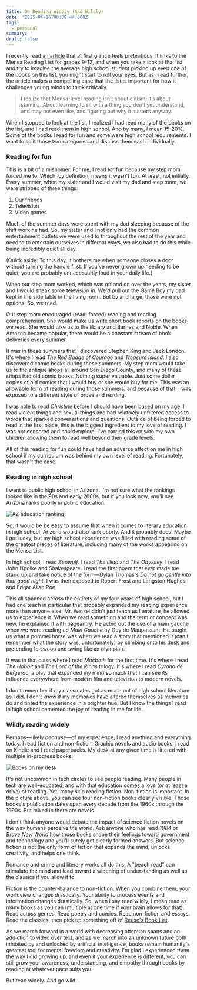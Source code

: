 ```yaml
---
title: On Reading Widely (And Wildly)
date: '2025-04-16T00:59:44.000Z'
tags:
  - personal
summary: ''
draft: false
---
```

I recently read [an article](https://onepercentrule.substack.com/p/the-mensa-reading-list-for-grades?triedRedirect=true) that at first glance feels pretentious. It links to the Mensa Reading List for grades 9-12, and when you take a look at that list and try to imagine the average high school student picking up even one of the books on this list, you might start to roll your eyes. But as I read further, the article makes a compelling case that the list is important for how it challenges young minds to think critically. 

> I realize that Mensa-level reading isn’t about elitism; it’s about stamina. About learning to sit with a thing you don’t yet understand, and may not even like, and figuring out why it matters anyway.

When I stopped to look at the list, I realized I had read many of the books on the list, and I had read them in high school. And by many, I mean 15-20%. Some of the books I read for fun and some were high school requirements. I want to split those two categories and discuss them each individually. 

### Reading for fun

This is a bit of a misnomer. For me, I read for fun because my step mom forced me to. Which, by definition, means it wasn't fun. At least, not initially. Every summer, when my sister and I would visit my dad and step mom, we were stripped of three things: 

1. Our friends
2. Television
3. Video games

Much of the summer days were spent with my dad sleeping because of the shift work he had. So, my sister and I not only had the common entertainment outlets we were used to throughout the rest of the year and needed to entertain ourselves in different ways, we also had to do this while being incredibly quiet all day. 

(Quick aside: To this day, it bothers me when someone closes a door without turning the handle first. If you've never grown up needing to be quiet, you are probably unnecessarily loud in your daily life.)

When our step mom worked, which was off and on over the years, my sister and I would sneak some television in. We'd pull out the Game Boy my dad kept in the side table in the living room. But by and large, those were not options. So, we read. 

Our step mom encouraged (read: forced) reading and reading comprehension. She would make us write short book reports on the books we read. She would take us to the library and Barnes and Noble. When Amazon became popular, there would be a constant stream of book deliveries every summer. 

It was in these summers that I discovered Stephen King and Jack London. It's where I read _The Red Badge of Courage_ and _Treasure Island_. I also discovered comic books during these summers. My step mom would take us to the antique shops all around San Diego County, and many of these shops had old comic books. Nothing super valuable. Just some dollar copies of old comics that I would buy or she would buy for me. This was an allowable form of reading during those summers, and because of that, I was exposed to a different style of prose and reading. 

I was able to read _Christine_ before I should have been based on my age. I read violent things and sexual things and had relatively unfiltered access to words that sparked conversations and questions. Outside of being forced to read in the first place, this is the biggest ingredient to my love of reading. I was not censored and could explore. I've carried this on with my own children allowing them to read well beyond their grade levels. 

All of this reading for fun could have had an adverse affect on me in high school if my curriculum was behind my own level of reading. Fortunately, that wasn't the case. 

### Reading in high school

I went to public high school in Arizona. I'm not sure what the rankings looked like in the 90s and early 2000s, but if you look now, you'll see Arizona ranks poorly in public education.

![AZ education ranking](https://azure-tiny-tahr-350.mypinata.cloud/ipfs/bafybeifg4t5dbofhi4j25bcirjvojb3efowefu3phbvs3rtqyauxf3i2oi)

So, it would be be easy to assume that when it comes to literary education in high school, Arizona would also rank poorly. And it probably does. Maybe I got lucky, but my high school experience was filled with reading some of the greatest pieces of literature, including many of the works appearing on the Mensa List. 

In high school, I read _Beowulf_. I read _The Illiad_ and _The Odyssey_. I read John Updike and Shakespeare. I read the first poem that ever made me stand up and take notice of the form—Dylan Thomas's _Do not go gentle into that good night_. I was then exposed to Robert Frost and Langston Hughes and Edgar Allan Poe. 

This all spanned across the entirety of my four years of high school, but I had one teach in particular that probably expanded my reading experience more than anyone else. Mr. Wetzel didn't just teach us literature, he allowed us to experience it. When we read something and the term or concept was new, he explained it with pageantry. He acted out the use of a main gauche when we were reading  _La Main Gauche_ by Guy de Maupassant. He taught us what a pommel horse was when we read a story that mentioned it (can't remember what the story was, unfortunately) by climbing onto his desk and pretending to swoop and swing like an olympian. 

It was in that class where I read _Macbeth_ for the first time. It's where I read _The Hobbit_ and _The Lord of the Rings_ trilogy. It's where I read _Cyrano de Bergerac_, a play that expanded my mind so much that I can see its influence everywhere from modern film and television to modern novels. 

I don't remember if my classmates got as much out of high school literature as I did. I don't know if my memories have altered themselves as memories do and tinted the experience in a brighter hue. But I know the things I read in high school cemented the joy of reading in me for life. 

### Wildly reading widely

Perhaps—likely _because_—of my experience, I read anything and everything today. I read fiction and non-fiction. Graphic novels and audio books. I read on Kindle and I read paperbacks. My desk at any given time is littered with multiple in-progress books. 

![Books on my desk](https://azure-tiny-tahr-350.mypinata.cloud/ipfs/bafybeie3qfaar7ldpupt3ehd666o7fjrzjjds7x6lfnfhsyd2z3vbwk6du?img-width=500)

It's not uncommon in tech circles to see people reading. Many people in tech are well-educated, and with that education comes a love (or at least a drive) of reading. Yet, many skip reading fiction. Non-fiction is important. In the picture above, you can see four non-fiction books clearly visible. Those books's publication dates span every decade from the 1960s through the 1990s. But mixed in there are novels. 

I don't think anyone would debate the impact of science fiction novels on the way humans perceive the world. Ask anyone who has read _1984_ or _Brave New World_ how those books shape their feelings toward government and technology and you'll surely get clearly formed answers. But science fiction is not the only form of fiction that expands the mind, unlocks creativity, and helps one think. 

Romance and crime and literary works all do this. A "beach read" can stimulate the mind and lead toward a widening of understanding as well as the classics if you allow it to. 

Fiction is the counter-balance to non-fiction. When you combine them, your worldview changes drastically. Your ability to process events and information changes drastically. So, when I say read wildly, I mean read as many books as you can (multiple at one time if your brain allows for that). Read across genres. Read poetry and comics. Read non-fiction and essays. Read the classics, then pick up something off of [Reese's Book List](https://reesesbookclub.com/).

As we march forward in a world with decreasing attention spans and an addiction to video over text, and as we march into an unknown future both inhibited by and unlocked by artificial intelligence, books remain humanity's greatest tool for mental freedom and creativity. I'm glad I experienced them the way I did growing up, and even if your experience is different, you can still grow your awareness, understanding, and empathy through books by reading at whatever pace suits you. 

But read widely. And go wild. 